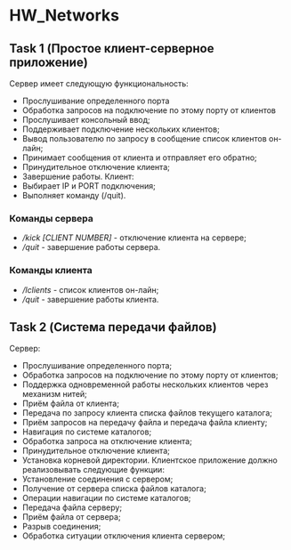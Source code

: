 # HW_Networks
## Task 1 (Простое клиент-серверное приложение)  
Сервер имеет следующую функциональность:
* Прослушивание определенного порта
* Обработка запросов на подключение по этому порту от клиентов
* Прослушивает консольный ввод;
* Поддерживает подключение нескольких клиентов;
* Вывод пользователю по запросу в сообщение список клиентов он-лайн;
* Принимает сообщения от клиента и отправляет его обратно;
* Принудительное отключение клиента;
* Завершение работы.
Клиент:
* Выбирает IP и PORT подключения;
* Выполняет команду (/quit).  
### Команды сервера
* _/kick [CLIENT NUMBER]_ - отключение клиента на сервере;
* _/quit_ - завершение работы сервера.
### Команды клиента
* _/lclients_ - список клиентов он-лайн;
* _/quit_ - завершение работы клиента.
## Task 2 (Система передачи файлов)
Сервер:
* Прослушивание определенного порта;
* Обработка запросов на подключение по этому порту от клиентов;
* Поддержка одновременной работы нескольких клиентов через механизм нитей;
* Приём файла от клиента;
* Передача по запросу клиента списка файлов текущего каталога;
* Приём запросов на передачу файла и передача файла клиенту;
* Навигация по системе каталогов;
* Обработка запроса на отключение клиента;
* Принудительное отключение клиента;
* Установка корневой директории.
Клиентское приложение должно реализовывать следующие функции:
* Установление соединения с сервером;
* Получение от сервера списка файлов каталога;
* Операции навигации по системе каталогов;
* Передача файла серверу;
* Приём файла от сервера;
* Разрыв соединения;
* Обработка ситуации отключения клиента сервером;
